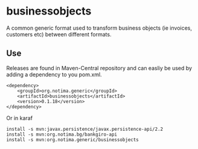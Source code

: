 # businessobjects
A common generic format used to transform business objects (ie invoices, customers etc) between different formats.

## Use

Releases are found in Maven-Central repository and can easliy be used by adding a dependency to you pom.xml.

    <dependency>
        <groupId>org.notima.generic</groupId>
        <artifactId>businessobjects</artifactId>
        <version>0.1.18</version>
    </dependency>

Or in karaf

	install -s mvn:javax.persistence/javax.persistence-api/2.2
	install -s mvn:org.notima.bg/bankgiro-api
	install -s mvn:org.notima.generic/businessobjects
	
